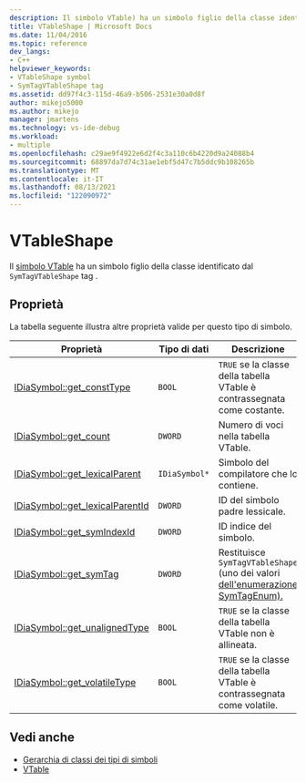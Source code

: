 ```yaml
---
description: Il simbolo VTable) ha un simbolo figlio della classe identificato dal tag SymTagVTableShape.
title: VTableShape | Microsoft Docs
ms.date: 11/04/2016
ms.topic: reference
dev_langs:
- C++
helpviewer_keywords:
- VTableShape symbol
- SymTagVTableShape tag
ms.assetid: dd97f4c3-115d-46a9-b506-2531e30a0d8f
author: mikejo5000
ms.author: mikejo
manager: jmartens
ms.technology: vs-ide-debug
ms.workload:
- multiple
ms.openlocfilehash: c29ae9f4922e6d2f4c3a110c6b4220d9a24088b4
ms.sourcegitcommit: 68897da7d74c31ae1ebf5d47c7b5ddc9b108265b
ms.translationtype: MT
ms.contentlocale: it-IT
ms.lasthandoff: 08/13/2021
ms.locfileid: "122090972"
---
```

# <a name="vtableshape"></a>VTableShape
Il [simbolo VTable](../../debugger/debug-interface-access/vtable.md) ha un simbolo figlio della classe identificato dal `SymTagVTableShape` tag .

## <a name="properties"></a>Proprietà
 La tabella seguente illustra altre proprietà valide per questo tipo di simbolo.

|Proprietà|Tipo di dati|Descrizione|
|--------------|---------------|-----------------|
|[IDiaSymbol::get_constType](../../debugger/debug-interface-access/idiasymbol-get-consttype.md)|`BOOL`|`TRUE` se la classe della tabella VTable è contrassegnata come costante.|
|[IDiaSymbol::get_count](../../debugger/debug-interface-access/idiasymbol-get-count.md)|`DWORD`|Numero di voci nella tabella VTable.|
|[IDiaSymbol::get_lexicalParent](../../debugger/debug-interface-access/idiasymbol-get-lexicalparent.md)|`IDiaSymbol*`|Simbolo del compilatore che lo contiene.|
|[IDiaSymbol::get_lexicalParentId](../../debugger/debug-interface-access/idiasymbol-get-lexicalparentid.md)|`DWORD`|ID del simbolo padre lessicale.|
|[IDiaSymbol::get_symIndexId](../../debugger/debug-interface-access/idiasymbol-get-symindexid.md)|`DWORD`|ID indice del simbolo.|
|[IDiaSymbol::get_symTag](../../debugger/debug-interface-access/idiasymbol-get-symtag.md)|`DWORD`|Restituisce `SymTagVTableShape` (uno dei valori [dell'enumerazione SymTagEnum).](../../debugger/debug-interface-access/symtagenum.md)|
|[IDiaSymbol::get_unalignedType](../../debugger/debug-interface-access/idiasymbol-get-unalignedtype.md)|`BOOL`|`TRUE` se la classe della tabella VTable non è allineata.|
|[IDiaSymbol::get_volatileType](../../debugger/debug-interface-access/idiasymbol-get-volatiletype.md)|`BOOL`|`TRUE` se la classe della tabella VTable è contrassegnata come volatile.|

## <a name="see-also"></a>Vedi anche
- [Gerarchia di classi dei tipi di simboli](../../debugger/debug-interface-access/class-hierarchy-of-symbol-types.md)
- [VTable](../../debugger/debug-interface-access/vtable.md)
